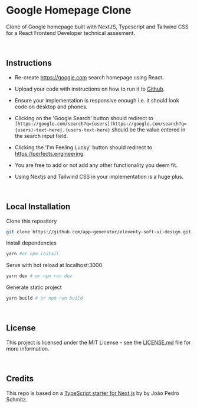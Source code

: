 # Google Homepage Clone

Clone of Google homepage built with NextJS, Typescript and Tailwind CSS for a React Frontend Developer technical assesment.

<br />

## Instructions

- Re-create https://google.com search homepage using React.

- Upload your code with instructions on how to run it to [Github](https://github.com).

- Ensure your implementation is responsive enough i.e. it should look code on desktop and phones.

- Clicking on the 'Google Search' button should redirect to `[https://google.com/search?q={users](https://google.com/search?q={users)-text-here}`. `{users-text-here}` should be the value entered in the search input field.

- Clicking the 'I'm Feeling Lucky' button should redirect to https://perfects.engineering.

- You are free to add or not add any other functionality you deem fit.

- Using Nextjs and Tailwind CSS in your implementation is a huge plus.

<br />

## Local Installation

Clone this repository

```bash
git clone https://github.com/app-generator/eleventy-soft-ui-design.git
```

Install dependencies

```bash
yarn #or npm install
```

Serve with hot reload at localhost:3000

```bash
yarn dev # or npm run dev
```

Generate static project

```bash
yarn build # or npm run build
```

<br />

## License

This project is licensed under the MIT License - see the [LICENSE.md](LICENSE.md) file for more information.

<br />

## Credits

This repo is based on a [TypeScript starter for Next.js](https://github.com/jpedroschmitz/typescript-nextjs-starter) by by João Pedro Schmitz.
